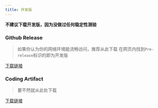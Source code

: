```yaml
---
title: 开发版
---
```


**不建议下载开发版，因为没做过任何稳定性测验**

### Github Release

> 如果你认为你的网络环境能流畅访问，推荐从此下载
> 在网页内找到`Pre-release`标识的即为开发版

[下载链接](https://github.com/AuroraZiling/sangonomiya/releases)

### Coding Artifact

> 要不然就从此处下载

[下载链接](https://sangonomiya.coding.net/public-artifacts/sangonomiya/pre-release/packages)
